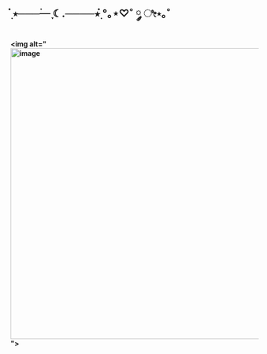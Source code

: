 ## ๋࣭ ⭑────࣪ ִֶָ☾.────⭑๋࣭  °｡⋆♡˚ ༘ ೀ⋆｡˚

**<picture>
 <source media="(prefers-color-scheme: dark)" srcset="YOUR-DARKMODE-IMAGE">
 <source media="(prefers-color-scheme: light)" srcset="YOUR-LIGHTMODE-IMAGE">
 <img alt="<img width="798" height="592" alt="image" src="https://github.com/user-attachments/assets/3753380e-98bc-4a73-bc43-8e48695de16e" />
">
</picture>**
<!--
**miffiee0/miffiee0** is a ✨ _special_ ✨ repository because its `README.md` (this file) appears on your GitHub profile.

Here are some ideas to get you started:

- 🔭 I’m currently working on ...
- 🌱 I’m currently learning ...
- 👯 I’m looking to collaborate on ...
- 🤔 I’m looking for help with ...
- 💬 Ask me about ...
- 📫 How to reach me: ...
- 😄 Pronouns: ...
- ⚡ Fun fact: ...
-->
